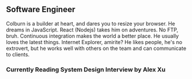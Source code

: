 
Software Engineer
----------------------------

Colburn is a builder at heart, and dares you to resize your browser. He dreams in JavaScript. React (Nodejs) takes him on adventures. 
No FTP, bruh. Continuous integration makes the world a better place. 
He usually loves the latest things. Internet Explorer, amirite? He likes people, he's no extrovert, but he works well with others on the team and can communicate to clients.

### Currently Reading System Design Interview by Alex Xu

 	



